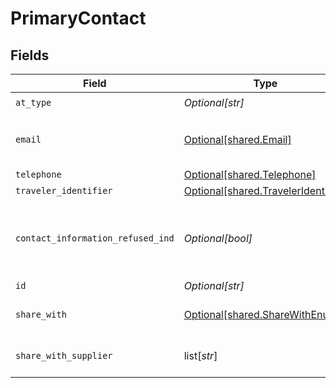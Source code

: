 # PrimaryContact


## Fields

| Field                                                                                | Type                                                                                 | Required                                                                             | Description                                                                          | Example                                                                              |
| ------------------------------------------------------------------------------------ | ------------------------------------------------------------------------------------ | ------------------------------------------------------------------------------------ | ------------------------------------------------------------------------------------ | ------------------------------------------------------------------------------------ |
| `at_type`                                                                            | *Optional[str]*                                                                      | :heavy_check_mark:                                                                   | N/A                                                                                  | PrimaryContact                                                                       |
| `email`                                                                              | [Optional[shared.Email]](undefined/models/shared/email.md)                           | :heavy_minus_sign:                                                                   | Electronic email addresses, in IETF specified format.                                |                                                                                      |
| `telephone`                                                                          | [Optional[shared.Telephone]](undefined/models/shared/telephone.md)                   | :heavy_minus_sign:                                                                   | N/A                                                                                  |                                                                                      |
| `traveler_identifier`                                                                | [Optional[shared.TravelerIdentifier]](undefined/models/shared/traveleridentifier.md) | :heavy_minus_sign:                                                                   | N/A                                                                                  |                                                                                      |
| `contact_information_refused_ind`                                                    | *Optional[bool]*                                                                     | :heavy_minus_sign:                                                                   | If true, the passenger has refused to provide emergency contact details              | true                                                                                 |
| `id`                                                                                 | *Optional[str]*                                                                      | :heavy_minus_sign:                                                                   | N/A                                                                                  |                                                                                      |
| `share_with`                                                                         | [Optional[shared.ShareWithEnum]](undefined/models/shared/sharewithenum.md)           | :heavy_minus_sign:                                                                   | Share with like Supplier,agency etc                                                  |                                                                                      |
| `share_with_supplier`                                                                | list[*str*]                                                                          | :heavy_minus_sign:                                                                   | Primary contact shared with supplier                                                 |                                                                                      |